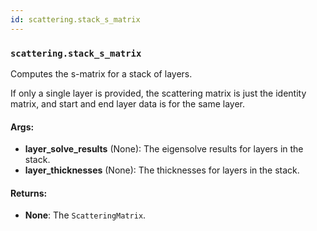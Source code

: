 ```yaml
---
id: scattering.stack_s_matrix
---
```


    
### `scattering.stack_s_matrix`
Computes the s-matrix for a stack of layers.

If only a single layer is provided, the scattering matrix is just the
identity matrix, and start and end layer data is for the same layer.

#### Args:
- **layer_solve_results** (None): The eigensolve results for layers in the stack.
- **layer_thicknesses** (None): The thicknesses for layers in the stack.

#### Returns:
- **None**: The `ScatteringMatrix`.
